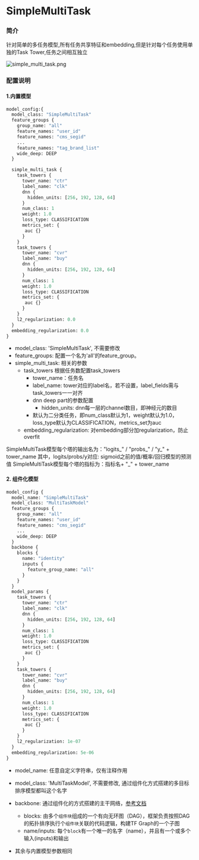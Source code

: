 # SimpleMultiTask

### 简介

针对简单的多任务模型,所有任务共享特征和embedding,但是针对每个任务使用单独的Task Tower,任务之间相互独立

![simple_multi_task.png](../../images/models/simple_multi_task.png)

### 配置说明

#### 1.内置模型

```protobuf
model_config:{
  model_class: "SimpleMultiTask"
  feature_groups {
    group_name: "all"
    feature_names: "user_id"
    feature_names: "cms_segid"
    ...
    feature_names: "tag_brand_list"
    wide_deep: DEEP
  }

  simple_multi_task {
    task_towers {
      tower_name: "ctr"
      label_name: "clk"
      dnn {
        hidden_units: [256, 192, 128, 64]
      }
      num_class: 1
      weight: 1.0
      loss_type: CLASSIFICATION
      metrics_set: {
       auc {}
      }
    }
    task_towers {
      tower_name: "cvr"
      label_name: "buy"
      dnn {
        hidden_units: [256, 192, 128, 64]
      }
      num_class: 1
      weight: 1.0
      loss_type: CLASSIFICATION
      metrics_set: {
       auc {}
      }
    }
    l2_regularization: 0.0
  }
  embedding_regularization: 0.0
}
```

- model_class: 'SimpleMultiTask', 不需要修改
- feature_groups: 配置一个名为'all'的feature_group。
- simple_multi_task: 相关的参数
  - task_towers 根据任务数配置task_towers
    - tower_name：任务名
    - label_name: tower对应的label名，若不设置，label_fields需与task_towers一一对齐
    - dnn deep part的参数配置
      - hidden_units: dnn每一层的channel数目，即神经元的数目
    - 默认为二分类任务，即num_class默认为1，weight默认为1.0，loss_type默认为CLASSIFICATION，metrics_set为auc
  - embedding_regularization: 对embedding部分加regularization，防止overfit

SimpleMultiTask模型每个塔的输出名为："logits\_" / "probs\_" / "y\_" + tower_name
其中，logits/probs/y对应: sigmoid之前的值/概率/回归模型的预测值
SimpleMultiTask模型每个塔的指标为：指标名+ "\_" + tower_name

#### 2. 组件化模型

```protobuf
model_config {
  model_name: "SimpleMultiTask"
  model_class: "MultiTaskModel"
  feature_groups {
    group_name: "all"
    feature_names: "user_id"
    feature_names: "cms_segid"
    ...
    wide_deep: DEEP
  }
  backbone {
    blocks {
      name: "identity"
      inputs {
        feature_group_name: "all"
      }
    }
  }
  model_params {
    task_towers {
      tower_name: "ctr"
      label_name: "clk"
      dnn {
        hidden_units: [256, 192, 128, 64]
      }
      num_class: 1
      weight: 1.0
      loss_type: CLASSIFICATION
      metrics_set: {
       auc {}
      }
    }
    task_towers {
      tower_name: "cvr"
      label_name: "buy"
      dnn {
        hidden_units: [256, 192, 128, 64]
      }
      num_class: 1
      weight: 1.0
      loss_type: CLASSIFICATION
      metrics_set: {
       auc {}
      }
    }
    l2_regularization: 1e-07
  }
  embedding_regularization: 5e-06
}
```

- model_name: 任意自定义字符串，仅有注释作用
- model_class: 'MultiTaskModel', 不需要修改, 通过组件化方式搭建的多目标排序模型都叫这个名字
- backbone: 通过组件化的方式搭建的主干网络，[参考文档](../component/backbone.md)

  - blocks: 由多个`组件块`组成的一个有向无环图（DAG），框架负责按照DAG的拓扑排序执行个`组件块`关联的代码逻辑，构建TF Graph的一个子图
  - name/inputs: 每个`block`有一个唯一的名字（name），并且有一个或多个输入(inputs)和输出

- 其余与内置模型参数相同

